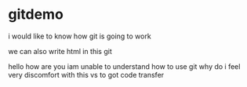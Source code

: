 # gitdemo
i would like to know how git is going to work
<br>
<html>
  <head>
    <title>saketh</title>
  </head>
  <body>
    <p>we can also write html in this git</p>
  </body>
</html>
hello how are you 
iam unable  to understand how to use git
why do i feel very discomfort with this vs to got code transfer
